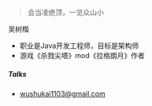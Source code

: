

> 会当凌绝顶，一览众山小  


吴树楷
- 职业是Java开发工程师，目标是架构师
- 游戏《杀戮尖塔》mod《拉格朗月》作者


##### Talks
- wushukai1103@gmail.com
